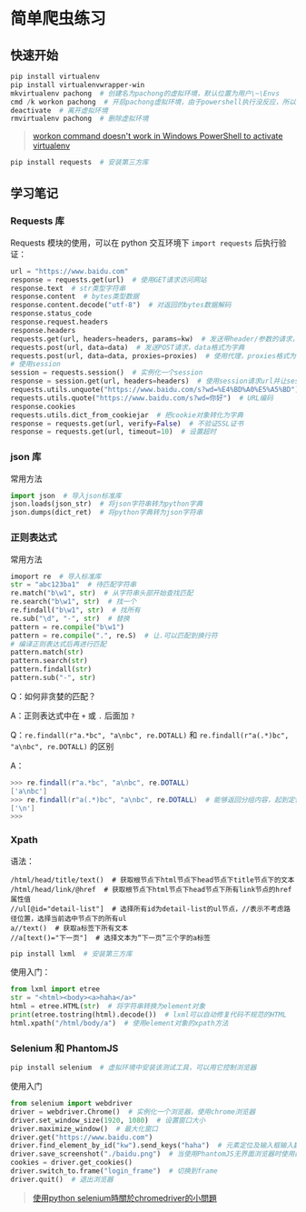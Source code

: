 # 简单爬虫练习

## 快速开始

``` powershell
pip install virtualenv
pip install virtualenvwrapper-win
mkvirtualenv pachong  # 创建名为pachong的虚拟环境，默认位置为用户\~\Envs
cmd /k workon pachong  # 开启pachong虚拟环境，由于powershell执行没反应，所以需要使用cmd激活虚拟环境
deactivate  # 离开虚拟环境
rmvirtualenv pachong  # 删除虚拟环境
```

> [workon command doesn't work in Windows PowerShell to activate virtualenv](https://stackoverflow.com/questions/38944525/workon-command-doesnt-work-in-windows-powershell-to-activate-virtualenv)

``` powershell
pip install requests  # 安装第三方库
```

## 学习笔记

### Requests 库

Requests 模块的使用，可以在 python 交互环境下 `import requests` 后执行验证：

``` python
url = "https://www.baidu.com"
response = requests.get(url)  # 使用GET请求访问网站
response.text  # str类型字符串
response.content  # bytes类型数据
response.content.decode("utf-8")  # 对返回的bytes数据解码
response.status_code
response.request.headers
response.headers
requests.get(url, headers=headers, params=kw)  # 发送带header/参数的请求，格式为字典，例如headers={"User-Agent":"Mozilla/5.0 (Windows NT 10.0; Win64; x64) AppleWebKit/537.36 (KHTML, like Gecko) Chrome/83.0.4103.97 Safari/537.36"}
requests.post(url, data=data)  # 发送POST请求，data格式为字典
requests.post(url, data=data, proxies=proxies)  # 使用代理，proxies格式为字典，例如proxies={"http":"http://127.0.0.1:1080", "https":"https://127.0.0.1:1080"}
# 使用session
session = requests.session()  # 实例化一个session
response = session.get(url, headers=headers)  # 使用session请求url并让session获得cookie，为后续请求做好铺垫
requests.utils.unquote("https://www.baidu.com/s?wd=%E4%BD%A0%E5%A5%BD")  # URL解码
requests.utils.quote("https://www.baidu.com/s?wd=你好")  # URL编码
response.cookies
requests.utils.dict_from_cookiejar  # 把cookie对象转化为字典
response = requests.get(url, verify=False)  # 不验证SSL证书
response = requests.get(url, timeout=10)  # 设置超时
```

### json 库

常用方法

``` python
import json  # 导入json标准库
json.loads(json_str)  # 将json字符串转为python字典
json.dumps(dict_ret)  # 将python字典转为json字符串
```

### 正则表达式

常用方法

``` python
imoport re  # 导入标准库
str = "abc123ba1"  # 待匹配字符串
re.match("b\w1", str)  # 从字符串头部开始查找匹配
re.search("b\w1", str)  # 找一个
re.findall("b\w1", str)  # 找所有
re.sub("\d", "-", str)  # 替换
pattern = re.compile("b\w1")
pattern = re.compile(".", re.S)  # 让.可以匹配到换行符
# 编译正则表达式后再进行匹配
pattern.match(str)
pattern.search(str)
pattern.findall(str)
pattern.sub("-", str)
```

Q：如何非贪婪的匹配？

A：正则表达式中在 `+` 或 `.` 后面加 `?`

Q：`re.findall(r"a.*bc", "a\nbc", re.DOTALL)` 和 `re.findall(r"a(.*)bc", "a\nbc", re.DOTALL)` 的区别

A：

``` powershell
>>> re.findall(r"a.*bc", "a\nbc", re.DOTALL)
['a\nbc']
>>> re.findall(r"a(.*)bc", "a\nbc", re.DOTALL)  # 能够返回分组内容，起到定位的作用
['\n']
>>>
```

### Xpath

语法：

``` xpath
/html/head/title/text()  # 获取根节点下html节点下head节点下title节点下的文本
/html/head/link/@href  # 获取根节点下html节点下head节点下所有link节点的href属性值
//ul[@id="detail-list"]  # 选择所有id为detail-list的ul节点，//表示不考虑路径位置，选择当前选中节点下的所有ul
a//text()  # 获取a标签下所有文本
//a[text()="下一页"]  # 选择文本为“下一页”三个字的a标签
```

``` powershell
pip install lxml  # 安装第三方库
```

使用入门：

``` python
from lxml import etree
str = "<html><body><a>haha</a>"
html = etree.HTML(str)  # 将字符串转换为element对象
print(etree.tostring(html).decode())  # lxml可以自动修复代码不规范的HTML
html.xpath("/html/body/a")  # 使用element对象的xpath方法
```

### Selenium 和 PhantomJS

``` powershell
pip install selenium  # 虚拟环境中安装该测试工具，可以用它控制浏览器
```

使用入门

``` python
from selenium import webdriver
driver = webdriver.Chrome()  # 实例化一个浏览器，使用chrome浏览器
driver.set_window_size(1920, 1080)  # 设置窗口大小
driver.maximize_window()  # 最大化窗口
driver.get("https://www.baidu.com")
driver.find_element_by_id("kw").send_keys("haha")  # 元素定位及输入框输入数据
driver.save_screenshot("./baidu.png")  # 当使用PhantomJS无界面浏览器时使用截屏查看浏览器结果
cookies = driver.get_cookies()
driver.switch_to.frame("login_frame")  # 切换到frame
driver.quit()  # 退出浏览器
```

> [使用python selenium時關於chromedriver的小問題](https://medium.com/@Epicure1709/%E4%BD%BF%E7%94%A8python%E7%9A%84selenium%E6%99%82%E9%81%87%E5%88%B0%E7%9A%84%E4%B8%80%E4%BA%9B%E5%B0%8F%E5%95%8F%E9%A1%8C-7fb5de198ff7)
